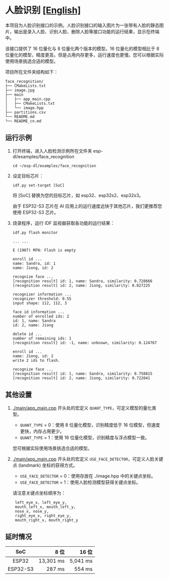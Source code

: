 # 人脸识别 [[English]](./README.md)

本项目为人脸识别接口的示例。人脸识别接口的输入图片为一张带有人脸的静态图片，输出是录入人脸、识别人脸、删除人脸等接口功能的运行结果，显示在终端中。

该接口提供了 16 位量化与 8 位量化两个版本的模型。16 位量化的模型相比于 8 位量化的模型，精度更高，但是占用内存更多，运行速度也更慢。您可以根据实际使用场景挑选合适的模型。

项目所在文件夹结构如下：

```shell
face_recognition/
├── CMakeLists.txt
├── image.jpg
├── main
│   ├── app_main.cpp
│   ├── CMakeLists.txt
│   └── image.hpp
├── partitions.csv
└── README.md
└── README_cn.md
```



## 运行示例

1. 打开终端，进入人脸检测示例所在文件夹 esp-dl/examples/face_recognition

    ```shell
    cd ~/esp-dl/examples/face_recognition
    ```

2. 设定目标芯片：

    ```shell
    idf.py set-target [SoC]
    ```
    将 [SoC] 替换为您的目标芯片，如 esp32、esp32s2、esp32s3。
    
    由于 ESP32-S3 芯片在 AI 应用上的运行速度远快于其他芯片，我们更推荐您使用 ESP32-S3 芯片。

3. 烧录程序，运行 IDF 监视器获取各功能的运行结果：

   ```shell
   idf.py flash monitor
   
   ... ...
   
   E (1907) MFN: Flash is empty
   
   enroll id ...
   name: Sandra, id: 1
   name: Jiong, id: 2
   
   recognize face ...
   [recognition result] id: 1, name: Sandra, similarity: 0.728666
   [recognition result] id: 2, name: Jiong, similarity: 0.827225
   
   recognizer information ...
   recognizer threshold: 0.55
   input shape: 112, 112, 3
   
   face id information ...
   number of enrolled ids: 2
   id: 1, name: Sandra
   id: 2, name: Jiong
   
   delete id ...
   number of remaining ids: 1
   [recognition result] id: -1, name: unknown, similarity: 0.124767
   
   enroll id ...
   name: Jiong, id: 2
   write 2 ids to flash.
   
   recognize face ...
   [recognition result] id: 1, name: Sandra, similarity: 0.758815
   [recognition result] id: 2, name: Jiong, similarity: 0.722041
   
   ```

## 其他设置

1. [./main/app_main.cpp](./main/app_main.cpp) 开头处的宏定义 `QUANT_TYPE`，可定义模型的量化类型。

    - `QUANT_TYPE` = 0：使用 8 位量化模型，识别精度低于 16 位模型，但速度更快，内存占用更少。
    - `QUANT_TYPE` = 1：使用 16 位量化模型，识别精度与浮点模型一致。

    您可根据实际使用场景挑选合适的模型。


2. [./main/app_main.cpp](./main/app_main.cpp) 开头处的宏定义 `USE_FACE_DETECTOR`，可定义人脸关键点 (landmark) 坐标的获得方式。

    - `USE_FACE_DETECTOR` = 0：使用存放在 ./image.hpp 中的关键点坐标。
    - `USE_FACE_DETECTOR` = 1：使用人脸检测模型获得关键点坐标。

   请注意关键点坐标顺序为：
   
   ```
    left_eye_x, left_eye_y, 
    mouth_left_x, mouth_left_y,
    nose_x, nose_y,
    right_eye_x, right_eye_y, 
    mouth_right_x, mouth_right_y
   ```

## 延时情况

|   SoC    |      8 位 |    16 位 |
| :------: | --------: | -------: |
|  ESP32   | 13,301 ms | 5,041 ms |
| ESP32-S3 |    287 ms |   554 ms |